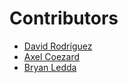 # Contributors

- [David Rodríguez](https://github.com/d-r-e)
- [Axel Coezard](https://github.com/axelcoezard)
- [Bryan Ledda](https://github.com/louchebem06)
